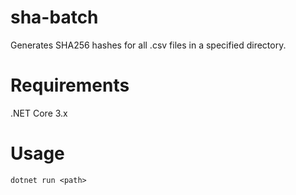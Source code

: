 # sha-batch

Generates SHA256 hashes for all .csv files in a specified directory.

# Requirements

.NET Core 3.x

# Usage

```
dotnet run <path>
```

